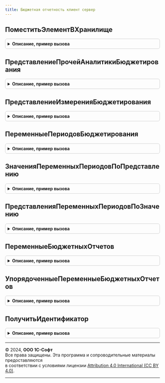 ```yaml
---
title: Бюджетная отчетность клиент сервер
---
```



## ПоместитьЭлементВХранилище
<details style="margin: 1em 0; padding: 0.5em; border: 1px solid #ccc; border-radius: 6px;">

<summary style="font-weight: bold; cursor: pointer;">Описание, пример вызова</summary>

```bsl

// Создает хранилище со стандартной структурой
// элемента бюджетного отчета на основании ссылки или строки
// вида бюджета.
//
// Параметры:
//  Элемент  - ДанныеФормыЭлементДерева, СправочникСсылка.ЭлементыФинансовыхОтчетов - помещаемое значение
//  АдресХранилища - УникальныйИдентификатор - УИД формы вида бюджета.
//
// Возвращаемое значение:
//  Строка - Адрес в хранилище
//
Функция ПоместитьЭлементВХранилище(Элемент, АдресХранилища) Экспорт
```

Пример вызова
```bsl
Результат = БюджетнаяОтчетностьКлиентСервер.ПоместитьЭлементВХранилище(Элемент, АдресХранилища) 
```
</details>

## ПредставлениеПрочейАналитикиБюджетирования
<details style="margin: 1em 0; padding: 0.5em; border: 1px solid #ccc; border-radius: 6px;">

<summary style="font-weight: bold; cursor: pointer;">Описание, пример вызова</summary>

```bsl

// Возвращает строковое представление пустого измерения (вида аналитики).
//
// Параметры:
//  ИзмерениеВидАналитики - ПланВидовХарактеристикСсылка.АналитикиСтатейБюджетов - Вид аналитики.
//  						- Строка - Измерение. Например "Организация" или "Подразделение".
//  Режим - Строка - Режим получения представления аналитики.
//  				Доступны значения:
//  					"Прочие" - Например, <прочие организации>.
//  					"Все" - Например, <все организации>.
//  					"ДобавляемыеИПрочие" - Например, <добавляемые и прочие организации>.
//  ПредставлениеИзмеренияВидаАналитики - Строка - Строковое представление вида аналитики или измерения.
//  			Для измерения - представление в локализованном формате.
//  			Для вида аналитики - наименование вида аналитики.
//  										- Неопределено - Значение по умолчанию. Представление определяется обращением к базе данных.
//  КэшПредставлений - Соответствие - Соответствие, где ключ - вид аналитики или строка - имя измерения. Значение - представление пустого значения, например <Прочие организации>.
//  					- Неопределено - Кэш представлений не задан.
//  КодЯзыка - Строка - Код языка. По умолчанию пустая строка - соответствует языку текущего пользователя.
//  			Задается при необходимости получения представления для конкретного языка, например, для основного языка конфигурации.
//
// Возвращаемое значение:
//  Строка - представление пустого измерения (вида аналитики), например, "<прочие статьи ДДС>".
//
Функция ПредставлениеПрочейАналитикиБюджетирования(ИзмерениеВидАналитики, Режим, ПредставлениеИзмеренияВидаАналитики = Неопределено, КэшПредставлений = Неопределено, КодЯзыка = "") Экспорт
```

Пример вызова
```bsl
Результат = БюджетнаяОтчетностьКлиентСервер.ПредставлениеПрочейАналитикиБюджетирования(ИзмерениеВидАналитики, Режим, ПредставлениеИзмеренияВидаАналитики, КэшПредставлений, КодЯзыка);
```
</details>

## ПредставлениеИзмеренияБюджетирования
<details style="margin: 1em 0; padding: 0.5em; border: 1px solid #ccc; border-radius: 6px;">

<summary style="font-weight: bold; cursor: pointer;">Описание, пример вызова</summary>

```bsl

// Возвращает строковое представление измерения.
//
// Параметры:
//  ИмяИзмерения - Строка - Предопределенное имя измерения.
//  КодЯзыка - Строка - Код языка. По умолчанию пустая строка - соответствует языку текущего пользователя.
//  				Задается при необходимости получения представления для конкретного языка, например, для основного языка конфигурации.
//
// Возвращаемое значение:
//  Строка - Строковое представление измерения.
//
Функция ПредставлениеИзмеренияБюджетирования(ИмяИзмерения, КодЯзыка = "") Экспорт
```

Пример вызова
```bsl
Результат = БюджетнаяОтчетностьКлиентСервер.ПредставлениеИзмеренияБюджетирования(ИмяИзмерения, КодЯзыка);
```
</details>

## ПеременныеПериодовБюджетирования
<details style="margin: 1em 0; padding: 0.5em; border: 1px solid #ccc; border-radius: 6px;">

<summary style="font-weight: bold; cursor: pointer;">Описание, пример вызова</summary>

```bsl

// Возвращает структуру значений переменных периодов, используемых в бюджетировании.
//
// Параметры:
//  ИсключаяСкобки - Булево - Если истина, то из имени и представления переменной будут исключены ограничивающие квадратные скобки.
//  			Значение по умолчанию Ложь.
//  КодЯзыка - Строка - Код языка. По умолчанию пустая строка - соответствует языку текущего пользователя.
//  			Задается при необходимости получения представления для конкретного языка, например, для основного языка конфигурации.
//
// Возвращаемое значение:
//  Структура  - Структура переменных периодов, используемых в бюджетировании:
//   * НачалоПериодаДанных - Структура - содержит:
//   	** Имя - Строка - Значение переменной. Не локализуется, хранится в базе данных. Например, "[ГраницаФактДанных]".
//   	** Представление - Строка - Представление переменной, может заключаться в квадратные скобки.
//   * КонецПериодаДанных - Структура - содержит:
//   	** Имя - Строка - Значение переменной. Не локализуется, хранится в базе данных. Например, "[ГраницаФактДанных]".
//   	** Представление - Строка - Представление переменной, может заключаться в квадратные скобки.
//   * ГраницаФактДанных - Структура - содержит:
//   	** Имя - Строка - Значение переменной. Не локализуется, хранится в базе данных. Например, "[ГраницаФактДанных]".
//   	** Представление - Строка - Представление переменной, может заключаться в квадратные скобки.
//   * ПериодГруппировки - Структура - содержит:
//   	** Имя - Строка - Значение переменной. Не локализуется, хранится в базе данных. Например, "[ГраницаФактДанных]".
//   	** Представление - Строка - Представление переменной, может заключаться в квадратные скобки.
//
Функция ПеременныеПериодовБюджетирования(ИсключаяСкобки = Ложь, КодЯзыка = "") Экспорт
```

Пример вызова
```bsl
Результат = БюджетнаяОтчетностьКлиентСервер.ПеременныеПериодовБюджетирования(ИсключаяСкобки, КодЯзыка);
```
</details>

## ЗначенияПеременныхПериодовПоПредставлению
<details style="margin: 1em 0; padding: 0.5em; border: 1px solid #ccc; border-radius: 6px;">

<summary style="font-weight: bold; cursor: pointer;">Описание, пример вызова</summary>

```bsl

// Возвращает соответствие представлений переменных периодов и их значений.
//
// Параметры:
//  ИсключаяСкобки - Булево - Если истина, то из имени и представления переменной будут исключены ограничивающие квадратные скобки.
//  			Значение по умолчанию Ложь.
//  КодЯзыка - Строка - Код языка. По умолчанию пустая строка - соответствует языку текущего пользователя.
//  			Задается при необходимости получения представления для конкретного языка, например, для основного языка конфигурации.
//
// Возвращаемое значение:
//  Соответствие из КлючИЗначение - Соответствие представлений переменных периодов и их значений:
//   *Ключ - Строка - пользовательское представление переменной.
//   *Значение - Строка - хранимое не локализуемое значение переменной.
//
Функция ЗначенияПеременныхПериодовПоПредставлению(ИсключаяСкобки = Ложь, КодЯзыка = "") Экспорт
```

Пример вызова
```bsl
Результат = БюджетнаяОтчетностьКлиентСервер.ЗначенияПеременныхПериодовПоПредставлению(ИсключаяСкобки, КодЯзыка);
```
</details>

## ПредставленияПеременныхПериодовПоЗначению
<details style="margin: 1em 0; padding: 0.5em; border: 1px solid #ccc; border-radius: 6px;">

<summary style="font-weight: bold; cursor: pointer;">Описание, пример вызова</summary>

```bsl

// Возвращает соответствие значений переменных периодов и их представлений.
//
// Параметры:
//  ИсключаяСкобки - Булево - Если истина, то из имени и представления переменной будут исключены ограничивающие квадратные скобки.
//  			Значение по умолчанию Ложь.
//  КодЯзыка - Строка - Код языка. По умолчанию пустая строка - соответствует языку текущего пользователя.
//  			Задается при необходимости получения представления для конкретного языка, например, для основного языка конфигурации.
//
// Возвращаемое значение:
//  Соответствие из КлючИЗначение - Соответствие значений переменных периодов и их представлений:
//   *Ключ - Строка - хранимое не локализуемое значение переменной.
//   *Значение - Строка - пользовательское представление переменной.
//
Функция ПредставленияПеременныхПериодовПоЗначению(ИсключаяСкобки = Ложь, КодЯзыка = "") Экспорт
```

Пример вызова
```bsl
Результат = БюджетнаяОтчетностьКлиентСервер.ПредставленияПеременныхПериодовПоЗначению(ИсключаяСкобки, КодЯзыка);
```
</details>

## ПеременныеБюджетныхОтчетов
<details style="margin: 1em 0; padding: 0.5em; border: 1px solid #ccc; border-radius: 6px;">

<summary style="font-weight: bold; cursor: pointer;">Описание, пример вызова</summary>

```bsl

// Возвращает структуру значений параметров для подстановки в текстовые поля, используемых в бюджетных отчетах.
//
// Параметры:
//  ИсключаяСкобки - Булево - Если истина, то из имени и представления параметра будут исключены ограничивающие квадратные скобки.
//  			Значение по умолчанию Ложь.
//  КодЯзыка - Строка - Код языка. По умолчанию пустая строка - соответствует языку текущего пользователя.
//  			Задается при необходимости получения представления для конкретного языка, например, для основного языка конфигурации.
//
// Возвращаемое значение:
//  Структура - Структура параметров, используемых в бюджетировании:
//   *ВидОтчета - Структура - Структура, хранящая нелокализируемое хранимое в базе данных значение и локализируемое представление:
//     **Имя - Строка - Идентификатор параметра. Не локализуется, хранится в базе данных. Например, "[ТекущаяДатаИВремя]".
//     **Представление - Строка - Представление переменной, может заключаться в квадратные скобки.
//   *ТекущаяДатаИВремя - Структура - Структура, хранящая нелокализируемое хранимое в базе данных значение и локализируемое представление:
//     **Имя - Строка - Идентификатор параметра. Не локализуется, хранится в базе данных. Например, "[ТекущаяДатаИВремя]".
//     **Представление - Строка - Представление переменной, может заключаться в квадратные скобки.
//   *ПериодОтчетности - Структура - Структура, хранящая нелокализируемое хранимое в базе данных значение и локализируемое представление:
//     **Имя - Строка - Идентификатор параметра. Не локализуется, хранится в базе данных. Например, "[ТекущаяДатаИВремя]".
//     **Представление - Строка - Представление переменной, может заключаться в квадратные скобки.
//   *КонечнаяДатаПериодаОтчета - Структура - Структура, хранящая нелокализируемое хранимое в базе данных значение и локализируемое представление:
//     **Имя - Строка - Идентификатор параметра. Не локализуется, хранится в базе данных. Например, "[ТекущаяДатаИВремя]".
//     **Представление - Строка - Представление переменной, может заключаться в квадратные скобки.
//   *ГраницаФактическихДанных - Структура - Структура, хранящая нелокализируемое хранимое в базе данных значение и локализируемое представление:
//     **Имя - Строка - Идентификатор параметра. Не локализуется, хранится в базе данных. Например, "[ТекущаяДатаИВремя]".
//     **Представление - Строка - Представление переменной, может заключаться в квадратные скобки.
//   *Организация - Структура - Структура, хранящая нелокализируемое хранимое в базе данных значение и локализируемое представление:
//     **Имя - Строка - Идентификатор параметра. Не локализуется, хранится в базе данных. Например, "[ТекущаяДатаИВремя]".
//     **Представление - Строка - Представление переменной, может заключаться в квадратные скобки.
//   *Подразделение - Структура - Структура, хранящая нелокализируемое хранимое в базе данных значение и локализируемое представление:
//     **Имя - Строка - Идентификатор параметра. Не локализуется, хранится в базе данных. Например, "[ТекущаяДатаИВремя]".
//     **Представление - Строка - Представление переменной, может заключаться в квадратные скобки.
//   *Сценарий - Структура - Структура, хранящая нелокализируемое хранимое в базе данных значение и локализируемое представление:
//     **Имя - Строка - Идентификатор параметра. Не локализуется, хранится в базе данных. Например, "[ТекущаяДатаИВремя]".
//     **Представление - Строка - Представление переменной, может заключаться в квадратные скобки.
//   *СтатусДокумента - Структура - Структура, хранящая нелокализируемое хранимое в базе данных значение и локализируемое представление:
//     **Имя - Строка - Идентификатор параметра. Не локализуется, хранится в базе данных. Например, "[ТекущаяДатаИВремя]".
//     **Представление - Строка - Представление переменной, может заключаться в квадратные скобки.
//   *Ответственный - Структура - Структура, хранящая нелокализируемое хранимое в базе данных значение и локализируемое представление:
//     **Имя - Строка - Идентификатор параметра. Не локализуется, хранится в базе данных. Например, "[ТекущаяДатаИВремя]".
//     **Представление - Строка - Представление переменной, может заключаться в квадратные скобки.
//   *Утверждающий - Структура - Структура, хранящая нелокализируемое хранимое в базе данных значение и локализируемое представление:
//     **Имя - Строка - Идентификатор параметра. Не локализуется, хранится в базе данных. Например, "[ТекущаяДатаИВремя]".
//     **Представление - Строка - Представление переменной, может заключаться в квадратные скобки.
//
Функция ПеременныеБюджетныхОтчетов(ИсключаяСкобки = Ложь, КодЯзыка = "") Экспорт
```

Пример вызова
```bsl
Результат = БюджетнаяОтчетностьКлиентСервер.ПеременныеБюджетныхОтчетов(ИсключаяСкобки, КодЯзыка);
```
</details>

## УпорядоченныеПеременныеБюджетныхОтчетов
<details style="margin: 1em 0; padding: 0.5em; border: 1px solid #ccc; border-radius: 6px;">

<summary style="font-weight: bold; cursor: pointer;">Описание, пример вызова</summary>

```bsl

// Возвращает упорядоченный массив значений параметров для подстановки в текстовые поля, используемых в бюджетных отчетах.
//
// Параметры:
//  КодЯзыка - Строка - Код языка. По умолчанию пустая строка - соответствует языку текущего пользователя.
//  		Задается при необходимости получения представления для конкретного языка, например, для основного языка конфигурации.
//
// Возвращаемое значение:
//  Массив из Структура -  Упорядоченный массив параметров, параметр представляет структуру с колонками:
//  	*Имя - Строка - Идентификатор переменной.
//  	*Представление - Строка - Представление переменной.
//
Функция УпорядоченныеПеременныеБюджетныхОтчетов(КодЯзыка = "") Экспорт
```

Пример вызова
```bsl
Результат = БюджетнаяОтчетностьКлиентСервер.УпорядоченныеПеременныеБюджетныхОтчетов(КодЯзыка);
```
</details>

## ПолучитьИдентификатор
<details style="margin: 1em 0; padding: 0.5em; border: 1px solid #ccc; border-radius: 6px;">

<summary style="font-weight: bold; cursor: pointer;">Описание, пример вызова</summary>

```bsl

// Вычисляет значение идентификатора из строки соответствии с правилами именования переменных.
//
// Параметры:
//  СтрНаименование - Строка - Наименование, строка из которой необходимо получить идентификатор.
//
// Возвращаемое значение:
//  Строка - Идентификатор, соответствующий правилам именования идентификаторов.
//
Функция ПолучитьИдентификатор(СтрНаименование) Экспорт
```

Пример вызова
```bsl
Результат = БюджетнаяОтчетностьКлиентСервер.ПолучитьИдентификатор(СтрНаименование) 
```
</details>

---

© 2024, **ООО 1С-Софт**  
Все права защищены. Эта программа и сопроводительные материалы предоставляются  
в соответствии с условиями лицензии [Attribution 4.0 International (CC BY 4.0)](https://creativecommons.org/licenses/by/4.0/legalcode).

---
